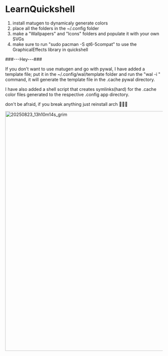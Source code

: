 # LearnQuickshell
1) install matugen to dynamicaly generate colors
2) place all the folders in the ~/.config folder
3) make a "Wallpapers" and "Icons" folders and populate it with your own SVGs
4) make sure to run "sudo pacman -S qt6-5compat" to use the GraphicalEffects library in quickshell

###---Hey---###

If you don't want to use matugen and go with pywal, I have added a template file; put it in the ~/.config/wal/template folder and run the "wal -i <path>" command, it will generate the template file in the .cache pywal directory.

I have also added a shell script that creates symlinks(hard) for the .cache color files generated to the respective .config app directory.

don't be afraid, if you break anything just reinstall arch 🤣🤣🤣

<img width="1366" height="768" alt="20250823_13h10m14s_grim" src="https://github.com/user-attachments/assets/dec6c51f-3faa-41d9-95f7-c9679da87d41" />
